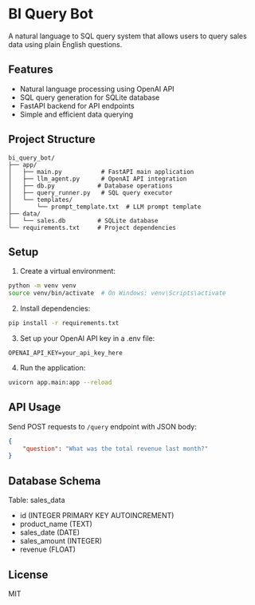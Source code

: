 # BI Query Bot

A natural language to SQL query system that allows users to query sales data using plain English questions.

## Features

- Natural language processing using OpenAI API
- SQL query generation for SQLite database
- FastAPI backend for API endpoints
- Simple and efficient data querying

## Project Structure

```
bi_query_bot/
├── app/
│   ├── main.py           # FastAPI main application
│   ├── llm_agent.py      # OpenAI API integration
│   ├── db.py            # Database operations
│   ├── query_runner.py   # SQL query executor
│   └── templates/
│       └── prompt_template.txt  # LLM prompt template
├── data/
│   └── sales.db         # SQLite database
└── requirements.txt     # Project dependencies
```

## Setup

1. Create a virtual environment:
```bash
python -m venv venv
source venv/bin/activate  # On Windows: venv\Scripts\activate
```

2. Install dependencies:
```bash
pip install -r requirements.txt
```

3. Set up your OpenAI API key in a .env file:
```
OPENAI_API_KEY=your_api_key_here
```

4. Run the application:
```bash
uvicorn app.main:app --reload
```

## API Usage

Send POST requests to `/query` endpoint with JSON body:
```json
{
    "question": "What was the total revenue last month?"
}
```

## Database Schema

Table: sales_data
- id (INTEGER PRIMARY KEY AUTOINCREMENT)
- product_name (TEXT)
- sales_date (DATE)
- sales_amount (INTEGER)
- revenue (FLOAT)

## License

MIT 